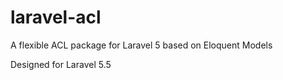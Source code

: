 # laravel-acl
A flexible ACL package for Laravel 5 based on Eloquent Models

Designed for Laravel 5.5